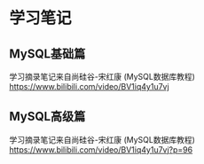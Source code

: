 # 学习笔记

## MySQL基础篇

学习摘录笔记来自尚硅谷-宋红康 (MySQL数据库教程) <a>https://www.bilibili.com/video/BV1iq4y1u7vj</a>

## MySQL高级篇

学习摘录笔记来自尚硅谷-宋红康 (MySQL数据库教程) <a>https://www.bilibili.com/video/BV1iq4y1u7vj?p=96</a>
